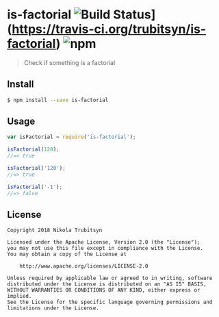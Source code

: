 # is-factorial ![Build Status](https://travis-ci.org/trubitsyn/is-factorial.svg?branch=master)](https://travis-ci.org/trubitsyn/is-factorial) ![npm](https://img.shields.io/npm/trubitsyn/is-factorial.svg)

> Check if something is a factorial

## Install

```sh
$ npm install --save is-factorial
```

## Usage

```js
var isFactorial = require('is-factorial');

isFactorial(120);
//=> true

isFactorial('120');
//=> true

isFactorial('-1');
//=> false
```

## License

```
Copyright 2018 Nikola Trubitsyn

Licensed under the Apache License, Version 2.0 (the "License");
you may not use this file except in compliance with the License.
You may obtain a copy of the License at

    http://www.apache.org/licenses/LICENSE-2.0

Unless required by applicable law or agreed to in writing, software
distributed under the License is distributed on an "AS IS" BASIS,
WITHOUT WARRANTIES OR CONDITIONS OF ANY KIND, either express or implied.
See the License for the specific language governing permissions and
limitations under the License.
```

